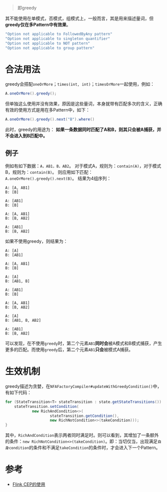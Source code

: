 > 即greedy

其不能使用在单模式，否模式，组模式上，一般而言，其是用来描述量词，但**greedy仅在多Pattern中有效果**。

```java
"Option not applicable to FollowedByAny pattern"
"Option not applicable to singleton quantifier"
"Option not applicable to NOT pattern"
"Option not applicable to group pattern"
```

# 合法用法

greedy会搭配`oneOrMore`；`times(int, int)`；`timesOrMore`一起使用，例如：
```java
A.oneOrMore().greedy();
```

但单独这么使用并没有效果，原因是这些量词，本身就带有匹配多次的含义，正确有效的使用方式是用在多Pattern中，如下：
```java
A.oneOrMore().greedy().next("B").where()
```

此时，greedy的用途为：
**如果一条数据同时匹配了A和B，则其只会被A捕获，并不会进入到B匹配中。**

## 例子
例如有如下数据：`A，AB1，B，AB2`。
对于模式A，规则为：`contain(A)`，对于模式B，规则为：`contain(B)`。
则应用如下匹配：`A.oneOrMore().greedy().next(B)`。
结果为4组序列：
```
A: [A, AB1]
B: [B]

A: [AB1]
B: [B]

A: [A, AB1]
B: [B, AB2]

A: [AB1]
B: [B, AB2]
```

如果不使用greedy，则结果为：
```
A: [A]
B: [AB1]

A: [A, AB1]
B: [B]

A: [A]
B: [AB1, B]

A: [AB1]
B: [B]

A: [A, AB1]
B: [B, AB2]

A: [A]
B: [AB1, B, AB2]

A: [AB1]
B: [B, AB2]
```

可以发现，在不使用`greedy`时，第二个元素`AB1`**同时会**被A模式和B模式捕获，产生更多的匹配。而使用`greedy`后，第二个元素`AB1`**只会**被模式A捕获。

# 生效机制

greedy描述为贪婪，在`NFAFactoryCompiler#updateWithGreedyCondition()`中，有如下代码：
```java
for (StateTransition<T> stateTransition : state.getStateTransitions()) {  
    stateTransition.setCondition(  
            new RichAndCondition<>(  
                    stateTransition.getCondition(),  
                    new RichNotCondition<>(takeCondition)));  
}
```

其中，`RichAndCondition`表示两者同时满足时。则可以看到，其增加了一条额外的条件：`new RichNotCondition<>(takeCondition)`。即：当切仅当，出现满足`自身condition`的条件和不满足`takeCondition`的条件时，才会进入下一个Pattern。


# 参考
- [Flink CEP的使用](https://www.cnblogs.com/bonelee/p/15029400.html)